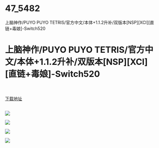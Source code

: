 # 47_5482
上脑神作/PUYO PUYO TETRIS/官方中文/本体+1.1.2升补/双版本[NSP][XCI][直链+毒娘]-Switch520
# 上脑神作/PUYO PUYO TETRIS/官方中文/本体+1.1.2升补/双版本[NSP][XCI][直链+毒娘]-Switch520
 <br/></br>
[下载地址](https://www.switch520.cc/article/5482 "下载地址")
<br/></br>

<p><span><strong><img src="http://img.rruu.net/image/5f34091d6dae0"></strong></span></p>
<p><span><strong><img src="http://img.rruu.net/image/5f340941efe8d"></strong></span></p>
<p><span><strong><img src="http://img.rruu.net/image/5f34094378718"></strong></span></p>
<p><span><strong><img src="http://img.rruu.net/image/5f340947975b6"></strong></span></p>
<p></p>
